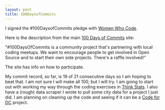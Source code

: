 ```yaml
---
layout: post
title: 100DaysofCommits
---
```

I signed the #100DaysofCommits pledge with [Women Who Code](https://medium.com/@WomenWhoCodeDC/100-days-of-commits-60af0abe8825#.52a3yfxma).

Here is the description from the main [100 Days of Commits](https://100daysofcommits.github.io/index.html) site:

"#100DaysOfCommits is a community project that's partnering with local coding meetups. We want to encourage people to get involved in Open Source and to start their own side projects. There's a raffle involved!"

The site has info on how to participate.

My commit record, so far, is 19 of 21 consecutive days so I am hoping to beat that. I am not sure I will make all 100, but I will try. I am going to start out with working my way through the coding exercises in [Think Stats](http://shop.oreilly.com/product/0636920034094.do).  I also have a (rough) data scraper I wrote to pull some city data for a project I just did. I am planning on cleaning up the code and seeing if it can be a [Code for DC](http://codefordc.org/index.html) project.